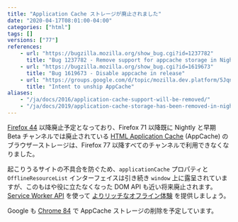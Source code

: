 ```yaml
---
title: "Application Cache ストレージが廃止されました"
date: "2020-04-17T08:01:00-04:00"
categories: ["html"]
tags: []
versions: ["77"]
references:
    - url: "https://bugzilla.mozilla.org/show_bug.cgi?id=1237782"
      title: "Bug 1237782 - Remove support for appcache storage in Nightly and early beta"
    - url: "https://bugzilla.mozilla.org/show_bug.cgi?id=1619673"
      title: "Bug 1619673 - Disable appcache in release"
    - url: "https://groups.google.com/d/topic/mozilla.dev.platform/5JqnS_PnKqU/discussion"
      title: "Intent to unship AppCache"
aliases:
    - "/ja/docs/2016/application-cache-support-will-be-removed/"
    - "/ja/docs/2019/application-cache-storage-has-been-removed-in-nightly-and-early-beta/"
---
```

[Firefox 44](https://www.fxsitecompat.dev/ja/docs/2015/application-cache-api-has-been-deprecated/) 以降廃止予定となっており、Firefox 71 以降既に Nightly と早期 Beta チャンネルでは廃止されている [HTML Application Cache](https://developer.mozilla.org/docs/Web/HTML/Using_the_application_cache) (AppCache) のブラウザーストレージは、Firefox 77 以降すべてのチャンネルで利用できなくなりました。

起こりうるサイトの不具合を防ぐため、`applicationCache` プロパティと `OfflineResourceList` インターフェイスは引き続き `window` 上に露呈されていますが、このもはや役に立たなくなった DOM API も近い将来廃止されます。[Service Worker API](https://developer.mozilla.org/docs/Web/API/Service_Worker_API) を使って [よりリッチなオフライン体験](https://serviceworke.rs/) を提供しましょう。

Google も [Chrome 84](https://bugs.chromium.org/p/chromium/issues/detail?id=582750#c47) で AppCache ストレージの削除を予定しています。
